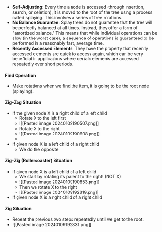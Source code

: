 - **Self-Adjusting**: Every time a node is accessed (through insertion, search, or deletion), it is moved to the root of the tree using a process called splaying. This involves a series of tree rotations.
- **No Balance Guarantee**: Splay trees do not guarantee that the tree will be perfectly balanced at all times. Instead, they offer a form of "amortized balance." This means that while individual operations can be slow (in the worst case), a sequence of operations is guaranteed to be performed in a reasonably fast, average time.
- **Recently Accessed Elements**: They have the property that recently accessed elements are quick to access again, which can be very beneficial in applications where certain elements are accessed repeatedly over short periods.

#### Find Operation
- Make rotations when we find the item, it is going to be the root node (splaying).

#### Zig-Zag Situation
- If the given node X is a right child of a left child
	- Rotate X to the left first
	- ![[Pasted image 20240109190507.png]]
	- Rotate X to the right
	- ![[Pasted image 20240109190608.png]]
	- 
- If given node X is a left child of a right child
	- We do the opposite

#### Zig-Zig (Rollercoaster) Situation
- If given node X is a left child of a left child
	- We start by rotating its parent to the right! (NOT X)
	- ![[Pasted image 20240109190853.png]]
	- Then we rotate X to the right
	- ![[Pasted image 20240109192319.png]]
- If given node X is a right child of a right child

#### Zig Situation
- Repeat the previous two steps repeatedly until we get to the root.
- ![[Pasted image 20240109192331.png]]
